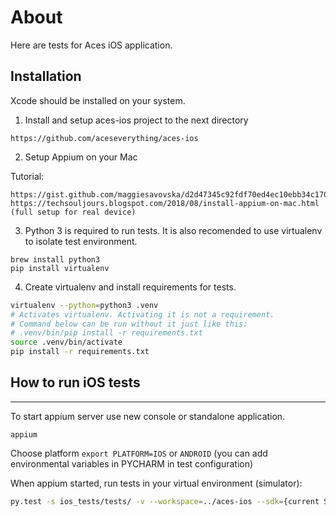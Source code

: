 # About


Here are tests for Aces iOS application.


## Installation

Xcode should be installed on your system.

1. Install and setup aces-ios project to the next directory

````
https://github.com/aceseverything/aces-ios
````

2. Setup Appium on your Mac

Tutorial:
````
https://gist.github.com/maggiesavovska/d2d47345c92fdf70ed4ec10ebb34c170
https://techsouljours.blogspot.com/2018/08/install-appium-on-mac.html (full setup for real device)
````

3. Python 3 is required to run tests.
It is also recomended to use virtualenv to isolate test environment.
```
brew install python3
pip install virtualenv
```

4. Create virtualenv and install requirements for tests.
```bash
virtualenv --python=python3 .venv
# Activates virtualenv. Activating it is not a requirement.
# Command below can be run without it just like this:
# .venv/bin/pip install -r requirements.txt
source .venv/bin/activate
pip install -r requirements.txt
```

## How to run iOS tests
---

To start appium server use new console or standalone application.
```
appium
```

Choose platform ```export PLATFORM=IOS``` or ```ANDROID``` (you can add environmental variables in PYCHARM in test configuration)

When appium started, run tests in your virtual environment (simulator):
```bash
py.test -s ios_tests/tests/ -v --workspace=../aces-ios --sdk={current SDK version} --ios-version={needed iOS version}
```
